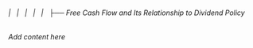 ###### |   |   |   |   |   ├── Free Cash Flow and Its Relationship to Dividend Policy

*Add content here*
